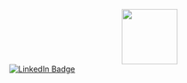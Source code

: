<div id="header" align="center">
  <img src="https://media.giphy.com/media/RN8FdaB6T1bkkI5n4I/giphy.gif" width="100"/>
</div>

<div id="badges">
  <a href="[your-linkedin-URL](https://www.linkedin.com/in/ignacio-gallo-1b8992191/?locale=en_US)">
    <img src="[https://img.shields.io/badge/LinkedIn-blue?style=for-the-badge&logo=linkedin&logoColor=white](https://img.shields.io/badge/LinkedIn-blue?logo=linkedin&logoColor=white&style=for-the-badge)" alt="LinkedIn Badge"/>
  </a>
 </div>
 
 <img src="https://komarev.com/ghpvc/?username=IgnacioGa&style=flat-square&color=blue" alt=""/>

